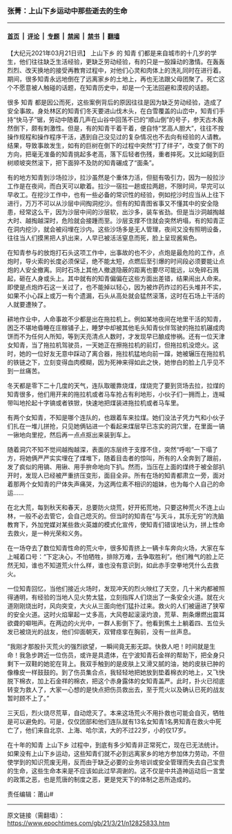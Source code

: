 ### 张菁：上山下乡运动中那些逝去的生命

---

#### [首页](../../../..?n12825833) &nbsp;|&nbsp; [评论](../../../../../epoch-comment?n12825833) &nbsp;|&nbsp; [专题](../../../../../epoch-special?n12825833) &nbsp;|&nbsp; [禁闻](../../../../../epoch-news?n12825833) &nbsp;|&nbsp; [禁书](../../../../../books?n12825833) &nbsp;|&nbsp; [翻墙](https://github.com/gfw-breaker/nogfw/blob/master/README.md?n12825833)


<div class="post_content" id="artbody" itemprop="articleBody">
 <!-- article content begin -->
 <p>
  【大纪元2021年03月21日讯】
  <ok href="https://www.epochtimes.com/gb/tag/%E4%B8%8A%E5%B1%B1%E4%B8%8B%E4%B9%A1.html">
   上山下乡
  </ok>
  的
  <ok href="https://www.epochtimes.com/gb/tag/%E7%9F%A5%E9%9D%92.html">
   知青
  </ok>
  们都是来自城市的十几岁的学生，他们往往缺乏生活经验，更缺乏劳动经验，有的只是一股躁动的激情。在轰轰烈烈、改天换地的接受再教育过程中，对他们心灵和肉体上的洗礼同时在进行着。期间，很多知青永远地倒在了远离家乡的土地上，再也无法跟父母团聚了。死亡这个不愿意被人触碰的话题，在知青历史中，却是一个无法回避和漠视的话题。
 </p>
 <p>
  很多
  <ok href="https://www.epochtimes.com/gb/tag/%E7%9F%A5%E9%9D%92.html">
   知青
  </ok>
  都是因公而死，这些案例背后的原因往往是因为缺乏劳动经验，造成了安全事故。身处林区的知青们冬天要进山伐木头，在白雪覆盖的山峦中，知青们手持“快马子”锯，劳动中随着几声在山谷中回荡不已的“顺山倒”的号子，参天古木轰然倒下，颇有刺激性。但是，有的知青干着干着，便自恃“艺高人胆大”，往往不按操作规程和操作程序干活，遇到自己没见过的复杂情况也不去向有经验的人请教。结果，导致事故发生，如有的巨树在倒下的过程中突然“打了绊子”，改变了倒下的方向，把毫无准备的知青挑起多老高，落下后轻者伤残，重者摔死。又比如碰到巨树顺坡突然滚下，把下面猝不及防的知青碾成了“面条”。
 </p>
 <p>
  有的地方知青到沙场拉沙，拉沙虽然是个重体力活，但挺有吸引力，因为一般拉沙工作是在夜间，而白天可以歇着。拉沙一宿拉一趟或拉两趟，不限时间，早完可以早收工。在挖沙工作中，也有一些必备的常识性的经验，例如挖沙时应当从上往下进行，万万不可以从沙层中间掏洞挖沙。但有的知青图省事又不懂其中的安全隐患，经常这么干，因为沙层中间的沙层软，出沙多，装车省劲。但是当沙洞越掏越大时、越掏越深时，危险就会接踵而至。沙层支撑不住就会突然坍塌，有的知青正在洞内挖沙，就会被闷埋在沙内。这些沙场多是无人管理，夜间又没有照明设备，往往当人们摸黑把人扒出来，人早已被活活窒息而死，脸上呈现酱紫色。
 </p>
 <p>
  在知青参与的放炮打石头这项工作中，出事故的也不少，点炮是最危险的工作，点炮时，导火索的长度必须保证，绝不能太短，点燃后至引爆的时间段必须要能让点炮的人安全撤离。同时石场上其他人撤退隐蔽的距离也要尽可能远，以免碎石溅起，砸在人身或头上。其中就有的知青偏偏在这些方面出差错，结果闹出人命来。即使是点炮炸石这一关过了，也不能掉以轻心，因为被炸药炸过的石头堆并不实，如果不小心踩上或万一有个遗漏，石头从高处就会猛然滚落，这时在石场上干活的人就要遭殃了。
 </p>
 <p>
  耕地作业中，人命事故不少都是出在拖拉机上。例如某地夜间在地里干活的知青，困乏不堪地昏睡在庄稼铺子上，睡梦中却被其他毛头知青伙伴驾驶的拖拉机碾成肉饼而不为任何人所知，等到天亮清点人数时，才发现早已酿成惨祸。还有一位天津女知青，当了拖拉机驾驶员，一天她正在擦拖拉机的前灯，但拖拉机没熄火。这时，她的一位好友无意中踩动了离合器，拖拉机猛地向前一蹿，她被辗压在拖拉机的铁链之下，立刻变得血肉模糊，因为死神来得如此之快，她惨白的脸上几乎见不到一丝痛苦。
 </p>
 <p>
  冬天都是零下二十几度的天气，连队取暖靠烧煤，煤烧完了要到货场去拉，拉煤的知青很多，他们用开来的拖拉机或者马车抢占有利地形，小伙子们一拥而上，连喊带叫地抡起十字镐或者铁锨，快速地把煤装进拖拉机或者马车里。
 </p>
 <p>
  有两个女知青，不知是哪个连队的，也跟着车来拉煤。她们没法子凭力气和小伙子们扎在一堆儿拼抢，只见她俩钻进一个看起来煤层早已冻实的洞穴里，在里面一镐一锹地向里挖，然后再一点点抠出来装到车上。
 </p>
 <p>
  随着洞穴不知不觉间越掏越深，表面的冻层终于支撑不住，突然“呼啦”一下塌了方，将她俩严严实实埋在了煤堆下，随着目击者的惊叫，所有的人全奔到了跟前，发了疯似的用镐、用锹、用手拚命地向下扒。然而，当压在上面的煤终于被全部扒开时，发现人已经被严重挤压变形，面目全非。所有在场的知青都肃立一旁，面对着那两个女知青的尸体失声痛哭，为这两位素不相识的姐妹，也为每个人自己的命运……
 </p>
 <p>
  在北大荒，每到秋天和春天，总要防火烧荒，好开拓荒地，只要这种荒火不连上山林，一般不必去管它，会自己熄灭的。但当时的知青在“与天斗，其乐无穷”的洗脑教育下，外加党媒对某些救火英雄的模式化宣传，使知青们错误地认为，拼上性命去救火，是一种光荣和义务。
 </p>
 <p>
  在一场夺去了数位知青性命的荒火中，很多知青挤上一辆卡车奔向火场，大家在车上喊着口号：“下定决心，不怕牺牲，排除万难，去争取胜利”。他们稚气的脸上茫然无知，谁也不知道荒火什么样，谁也没有意识到，如此赤手空拳地凭什么去救火。
 </p>
 <p>
  一位知青回忆，当他们接近火场时，发现冲天的烈火映红了天空，几十米内都被照得通明，有经验的当地人见火势太猛，立刻指挥人们烧出了一条安全火道。就在火道刚刚烧出时，风向突变，大火从三面向他们猛扑过来。救火的人们被逼进了狭窄的安全火道。这时火焰窜起一丈多高，大风卷起滚滚灼浪，荒草、荆条爆燃出震耳欲聋的噼啪声。在两边的火光中，一群人影倒下了。他看到焦土上躺着四、五位头发已被烧光的战友，他们仰面朝天，双臂痉挛在胸前，没有一丝声息。
 </p>
 <p>
  “我刚才那股扑灭荒火的强烈欲望，一瞬间竟无影无踪。快救人吧！时间就是生命！我急步跨近一位伤员，或许是具遗体，在宁波知青石金祥的帮助下，把全身只剩下一双鞋的她驼在背上。我双手触到的是皮肤上又滑又腻的油，她的皮肤已肿的像橡皮一样鼓鼓的。到了伤员集合点，我轻轻地把她放到垫着棉衣的地上，又飞快脱下棉衣，加上石金祥的棉衣，把这个赤身露体的女知青盖严。此时，扑火已彻底转变为救人了，大家一心想的是快点把伤员救出去，至于荒火以及确认已死的战友暂时顾不上了。”
 </p>
 <p>
  三天后，烈火烧尽荒草，自动熄灭了。本来这场荒火不用扑救也可能会自灭，牺牲是可以避免的。可是，仅仅团部和他们连队就有13名女知青1名男知青在救火中死亡了，他们来自北京、上海、哈尔滨，大的不过22岁，小的仅17岁。
 </p>
 <p>
  在十年的知青
  <ok href="https://www.epochtimes.com/gb/tag/%E4%B8%8A%E5%B1%B1%E4%B8%8B%E4%B9%A1.html">
   上山下乡
  </ok>
  过程中，到底有多少知青非正常死亡，现在已无法统计。如果没有上山下乡运动，这些知青们就不必到远离家乡的地方参加体力劳动，不但使学到的知识荒废无用，反而由于缺乏必要的业务培训或安全管理而失去自己宝贵的生命，这些生命本来是不应该如此过早凋谢的。这不仅是中共造神运动后一言堂的政策之恶，也是荒唐的制度之恶，更是党天下的体制之恶所造成的。
 </p>
 <p>
  责任编辑：莆山#
 </p>
 <!-- article content end -->
 <div id="below_article_ad">
 </div>
</div>


---

原文链接（需翻墙）：https://www.epochtimes.com/gb/21/3/21/n12825833.htm